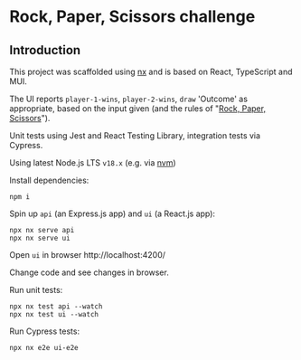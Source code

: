 # Rock, Paper, Scissors challenge

## Introduction

This project was scaffolded using [nx](https://nx.dev/) and is based on React, TypeScript and MUI.

The UI reports `player-1-wins`, `player-2-wins`, `draw` 'Outcome' as appropriate, based on the input given (and the rules of "[Rock, Paper, Scissors][rps]").

Unit tests using Jest and React Testing Library, integration tests via Cypress.

Using latest Node.js LTS `v18.x` (e.g. via [nvm](https://github.com/nvm-sh/nvm))

Install dependencies:

```shell
npm i
```

Spin up `api` (an Express.js app) and `ui` (a React.js app):

```shell
npx nx serve api
npx nx serve ui
```

Open `ui` in browser http://localhost:4200/

Change code and see changes in browser.

Run unit tests:

```shell
npx nx test api --watch
npx nx test ui --watch
```

Run Cypress tests:

```shell
npx nx e2e ui-e2e
```

[rps]:https://en.wikipedia.org/wiki/Rock_paper_scissors
